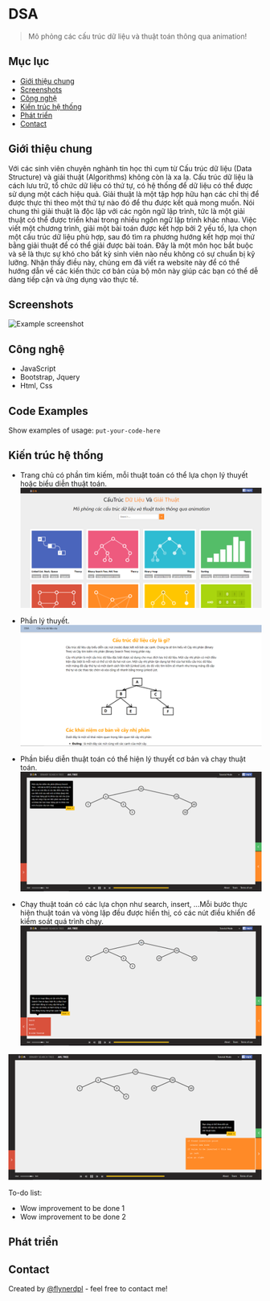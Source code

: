 # DSA
> Mô phỏng các cấu trúc dữ liệu và thuật toán thông qua animation!

## Mục lục
* [Giới thiệu chung](#giới-thiệu-chung)
* [Screenshots](#screenshots)
* [Công nghệ](#công-nghệ)
* [Kiến trúc hệ thống](#kiến-trúc-hệ-thống)
* [Phát triển](#phát-triển)
* [Contact](#contact)

## Giới thiệu chung
Với các sinh viên chuyên nghành tin học thì cụm từ Cấu trúc dữ liệu (Data Structure) và giải thuật (Algorithms) không còn là xa lạ. Cấu trúc dữ liệu là cách lưu trữ, tổ chức dữ liệu có thứ tự, có hệ thống để dữ liệu có thể được sử dụng một cách hiệu quả. Giải thuật là một tập hợp hữu hạn các chỉ thị để được thực thi theo một thứ tự nào đó để thu được kết quả mong muốn. Nói chung thì giải thuật là độc lập với các ngôn ngữ lập trình, tức là một giải thuật có thể được triển khai trong nhiều ngôn ngữ lập trình khác nhau. Việc viết một chương trình, giải một bài toán được kết hợp bởi 2 yếu tố, lựa chọn một cấu trúc dữ liệu phù hợp, sau đó tìm ra phương hướng kết hợp mọi thứ bằng giải thuật để có thể giải được bài toán. Đây là một môn học bắt buộc và sẽ là thực sự khó cho bất kỳ sinh viên nào nếu không có sự chuẩn bị kỹ lưỡng. Nhận thấy điều này, chúng em đã viết ra website này để có thể hướng dẫn về các kiến thức cơ bản của bộ môn này giúp các bạn có thể dễ dàng tiếp cận và ứng dụng vào thực tế.

## Screenshots
![Example screenshot](./img/screenshot.png)

## Công nghệ
* JavaScript
* Bootstrap, Jquery
* Html, Css

## Code Examples
Show examples of usage:
`put-your-code-here`

## Kiến trúc hệ thống
* Trang chủ có phần tìm kiếm, mỗi thuật toán có thể lựa chọn lý thuyết hoặc biểu diễn thuật toán.
![trang chủ](https://github.com/thaotbc152900/SE04_Nhom28.1/blob/master/imgScreen/1.PNG)

* Phần lý thuyết.
![lý thuyết](https://github.com/thaotbc152900/SE04_Nhom28.1/blob/master/imgScreen/10.PNG)

* Phần biểu diễn thuật toán có thể hiện lý thuyết cơ bản và chạy thuật toán.
![hiển thị](https://github.com/thaotbc152900/SE04_Nhom28.1/blob/master/imgScreen/2.PNG)

* Chạy thuật toán có các lựa chọn như search, insert, ...Mỗi bước thực hiện thuật toán và vòng lặp đều được hiển thị, có các nút điều khiển để kiểm soát quá trình chạy.
![hiển thị](https://github.com/thaotbc152900/SE04_Nhom28.1/blob/master/imgScreen/4.PNG)

![hiển thị](https://github.com/thaotbc152900/SE04_Nhom28.1/blob/master/imgScreen/6.PNG)


To-do list:
* Wow improvement to be done 1
* Wow improvement to be done 2

## Phát triển


## Contact
Created by [@flynerdpl](https://www.flynerd.pl/) - feel free to contact me!
